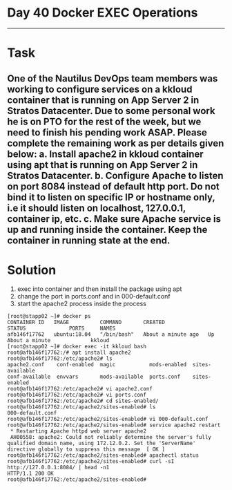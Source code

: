 # Day 40 Docker EXEC Operations
---
# Task
One of the Nautilus DevOps team members was working to configure services on a kkloud container that is running on App Server 2 in Stratos Datacenter. Due to some personal work he is on PTO for the rest of the week, but we need to finish his pending work ASAP. Please complete the remaining work as per details given below:
a. Install apache2 in kkloud container using apt that is running on App Server 2 in Stratos Datacenter.
b. Configure Apache to listen on port 8084 instead of default http port. Do not bind it to listen on specific IP or hostname only, i.e it should listen on localhost, 127.0.0.1, container ip, etc.
c. Make sure Apache service is up and running inside the container. Keep the container in running state at the end.
---
# Solution
1. exec into container and then install the package using apt
2. change the port in ports.conf and in 000-default.conf 
3. start the apache2 process inside the process
```
[root@stapp02 ~]# docker ps
CONTAINER ID   IMAGE          COMMAND       CREATED              STATUS              PORTS     NAMES
afb146f17762   ubuntu:18.04   "/bin/bash"   About a minute ago   Up About a minute             kkloud
[root@stapp02 ~]# docker exec -it kkloud bash
root@afb146f17762:/# apt install apache2
root@afb146f17762:/etc/apache2# ls
apache2.conf    conf-enabled  magic           mods-enabled  sites-available
conf-available  envvars       mods-available  ports.conf    sites-enabled
root@afb146f17762:/etc/apache2# vi apache2.conf 
root@afb146f17762:/etc/apache2# vi ports.conf 
root@afb146f17762:/etc/apache2# cd sites-enabled/
root@afb146f17762:/etc/apache2/sites-enabled# ls
000-default.conf
root@afb146f17762:/etc/apache2/sites-enabled# vi 000-default.conf 
root@afb146f17762:/etc/apache2/sites-enabled# service apache2 restart
 * Restarting Apache httpd web server apache2                                                               
 AH00558: apache2: Could not reliably determine the server's fully qualified domain name, using 172.12.0.2. Set the 'ServerName' directive globally to suppress this message  [ OK ]
root@afb146f17762:/etc/apache2/sites-enabled# apachectl status
root@afb146f17762:/etc/apache2/sites-enabled# curl -sI http://127.0.0.1:8084/ | head -n1
HTTP/1.1 200 OK
root@afb146f17762:/etc/apache2/sites-enabled# 
```
